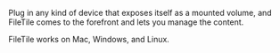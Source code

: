 Plug in any kind of device that exposes itself as a mounted volume, and FileTile comes to the forefront and lets you manage the content.

FileTile works on Mac, Windows, and Linux.